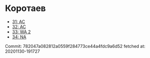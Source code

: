 # Коротаев
- [31: AC](31.md)
- [32: AC](32.md)
- [33: WA 2](33.md)
- [34: NA](34.md)

Commit: 782047a082812a0559f284773ce44a4fdc9a6d52
 fetched at: 20201130-191727
